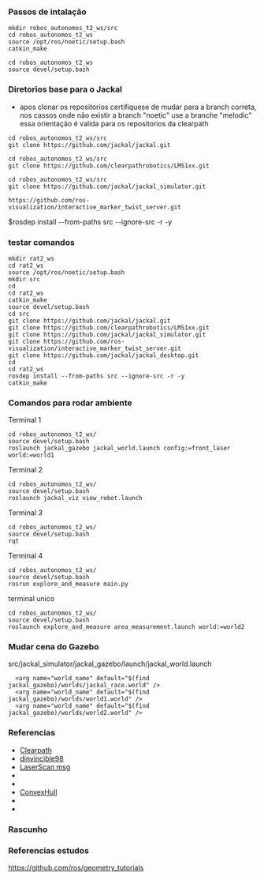 ### Passos de intalação  

```shell
mkdir robos_autonomos_t2_ws/src
cd robos_autonomos_t2_ws
source /opt/ros/noetic/setup.bash
catkin_make
```

```shell
cd robos_autonomos_t2_ws
source devel/setup.bash
```

### Diretorios base para o Jackal

- apos clonar os repositorios certifiquese de mudar para a branch correta, nos cassos onde não existir a branch "noetic" use a branche "melodic" essa orientação é valida para os repositorios da clearpath

```
cd robos_autonomos_t2_ws/src
git clone https://github.com/jackal/jackal.git
```

```
cd robos_autonomos_t2_ws/src
git clone https://github.com/clearpathrobotics/LMS1xx.git
```

```
cd robos_autonomos_t2_ws/src
git clone https://github.com/jackal/jackal_simulator.git
```

```
https://github.com/ros-visualization/interactive_marker_twist_server.git
```

$rosdep install --from-paths src --ignore-src -r -y

### testar comandos

```
mkdir rat2_ws
cd rat2_ws
source /opt/ros/noetic/setup.bash
mkdir src
cd
cd rat2_ws
catkin_make
source devel/setup.bash
cd src
git clone https://github.com/jackal/jackal.git
git clone https://github.com/clearpathrobotics/LMS1xx.git
git clone https://github.com/jackal/jackal_simulator.git
git clone https://github.com/ros-visualization/interactive_marker_twist_server.git
git clone https://github.com/jackal/jackal_desktop.git
cd
cd rat2_ws
rosdep install --from-paths src --ignore-src -r -y
catkin_make
```

### Comandos para rodar ambiente

Terminal 1
```
cd robos_autonomos_t2_ws/
source devel/setup.bash
roslaunch jackal_gazebo jackal_world.launch config:=front_laser world:=world1

```

Terminal 2
```
cd robos_autonomos_t2_ws/
source devel/setup.bash
roslaunch jackal_viz view_robot.launch
```

Terminal 3
```
cd robos_autonomos_t2_ws/
source devel/setup.bash
rqt
```

Terminal 4
```
cd robos_autonomos_t2_ws/
source devel/setup.bash
rosrun explore_and_measure main.py
```


terminal unico
```
cd robos_autonomos_t2_ws/
source devel/setup.bash
roslaunch explore_and_measure area_measurement.launch world:=world2
```





### Mudar cena do Gazebo

src/jackal_simulator/jackal_gazebo/launch/jackal_world.launch
```
  <arg name="world_name" default="$(find jackal_gazebo)/worlds/jackal_race.world" /> 
  <arg name="world_name" default="$(find jackal_gazebo)/worlds/world1.world" />
  <arg name="world_name" default="$(find jackal_gazebo)/worlds/world2.world" />
```

### Referencias

- [Clearpath](https://www.clearpathrobotics.com/assets/guides/noetic/jackal/simulation.html0)
- [dinvincible98](https://github.com/dinvincible98/Jackal_ROS_Noetic_Bringup)
- [LaserScan msg](http://docs.ros.org/en/noetic/api/sensor_msgs/html/msg/LaserScan.html) 
- []()
- []()
- [ConvexHull](https://docs.scipy.org/doc/scipy/reference/generated/scipy.spatial.ConvexHull.html)
- 
- 



### Rascunho

   <node pkg="explore_and_measure" type="main.py"
          name="explore" />

### Referencias estudos

https://github.com/ros/geometry_tutorials

